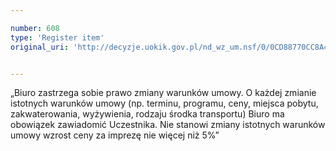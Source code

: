```yaml
---

number: 608
type: 'Register item'
original_uri: 'http://decyzje.uokik.gov.pl/nd_wz_um.nsf/0/0CD88770CC8A4D68C12572DD0032960C?OpenDocument'


---
```


„Biuro zastrzega sobie prawo zmiany warunków umowy. O każdej zmianie istotnych warunków umowy (np. terminu, programu, ceny, miejsca pobytu, zakwaterowania, wyżywienia, rodzaju środka transportu) Biuro ma obowiązek zawiadomić Uczestnika. Nie stanowi zmiany istotnych warunków umowy wzrost ceny za imprezę nie więcej niż 5%”
